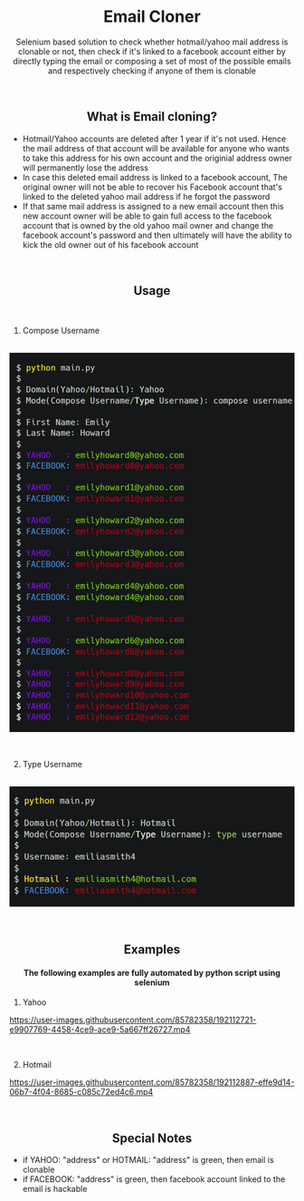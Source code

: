 <div align="center">

# Email Cloner
</div>
<div align="center">
<p>

Selenium based solution to check whether hotmail/yahoo mail address is clonable or not, then check if it's linked to a facebook account either by directly typing the email or composing a set of most of the possible emails and respectively checking if anyone of them is clonable

</p>
</div>

&nbsp; &nbsp; &nbsp; &nbsp; &nbsp; &nbsp; &nbsp; &nbsp; &nbsp; &nbsp; &nbsp; &nbsp; 
<div align="center" >

## What is Email cloning?
</div>

<div>
<p>

- Hotmail/Yahoo accounts are deleted after 1 year if it's not used. Hence the mail address of that  account will be available for anyone who wants to take this address for his own account and the originial address owner will permanently lose the address
-  In case this deleted email address is linked to a facebook account, The original owner will not be able to recover his Facebook account that's linked to the deleted yahoo mail address if he forgot the password
-  If that same mail address is assigned to a new email account then this new account owner will be able to gain full access to the facebook account that is owned by the old yahoo mail owner and change the facebook account's password and then ultimately will have the ability to kick the old owner out of his facebook account

</p>
</div>

&nbsp; &nbsp; &nbsp; &nbsp; &nbsp; &nbsp; &nbsp; &nbsp; &nbsp;  

<div align="center" >

## Usage
</div>
&nbsp;

1. Compose Username

&nbsp;
<img src="static/carbon1.png"></img>

&nbsp; &nbsp; &nbsp; &nbsp; &nbsp; &nbsp; &nbsp; &nbsp; &nbsp;

2. Type Username

&nbsp;
<img src="static/carbon2.png"></img>

&nbsp;
<div align="center">

## Examples

<div align="center">
<p>

 #### The following examples are fully automated by python script using selenium
</p>
</div>
</div>

1. Yahoo
&nbsp;

https://user-images.githubusercontent.com/85782358/192112721-e9907769-4458-4ce9-ace9-5a667ff26727.mp4

&nbsp;

2. Hotmail
&nbsp;

https://user-images.githubusercontent.com/85782358/192112887-effe9d14-06b7-4f04-8685-c085c72ed4c6.mp4

&nbsp;
<div align="center">

## Special Notes
</div>

<p>

- if YAHOO: "address" or HOTMAIL: "address" is green, then email is clonable
- if FACEBOOK: "address" is green, then facebook account linked to the email is hackable 
</p>